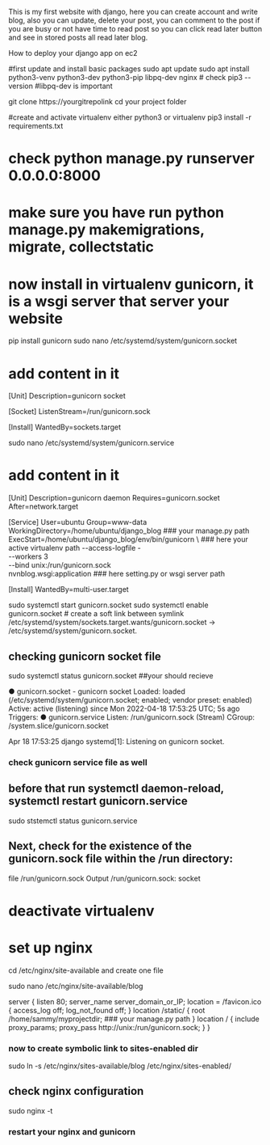 This is my first website with django, here you can create account and write blog, also you can update, delete your post, you can comment to the post if you are busy or not have time to read post so you can click read later button and see in stored posts all read later blog.


How to deploy your django app on ec2

#first update and install basic packages
sudo apt update
sudo apt install python3-venv python3-dev python3-pip libpq-dev nginx    # check pip3 --version #libpq-dev is important

git clone https://yourgitrepolink
cd your project folder

#create and activate virtualenv either python3 or virtualenv
pip3 install -r requirements.txt

# check python manage.py runserver 0.0.0.0:8000
# make sure you have run python manage.py makemigrations, migrate, collectstatic

# now install in virtualenv gunicorn, it is a wsgi server that server your website
pip install gunicorn
sudo nano /etc/systemd/system/gunicorn.socket 

# add content in it 
[Unit]
Description=gunicorn socket

[Socket]
ListenStream=/run/gunicorn.sock

[Install]
WantedBy=sockets.target


sudo nano /etc/systemd/system/gunicorn.service
# add content in it
[Unit]
Description=gunicorn daemon
Requires=gunicorn.socket
After=network.target

[Service]
User=ubuntu
Group=www-data
WorkingDirectory=/home/ubuntu/django_blog                   ### your manage.py path
ExecStart=/home/ubuntu/django_blog/env/bin/gunicorn \       ### here your active virtualenv path
          --access-logfile - \
          --workers 3 \
          --bind unix:/run/gunicorn.sock \
          nvnblog.wsgi:application                         ### here setting.py or wsgi server path

[Install]
WantedBy=multi-user.target


sudo systemctl start gunicorn.socket
sudo systemctl enable gunicorn.socket   # create a soft link between symlink /etc/systemd/system/sockets.target.wants/gunicorn.socket → /etc/systemd/system/gunicorn.socket.

## checking gunicorn socket file
sudo systemctl status gunicorn.socket
##your should recieve

● gunicorn.socket - gunicorn socket
     Loaded: loaded (/etc/systemd/system/gunicorn.socket; enabled; vendor preset: enabled)
     Active: active (listening) since Mon 2022-04-18 17:53:25 UTC; 5s ago
   Triggers: ● gunicorn.service
     Listen: /run/gunicorn.sock (Stream)
     CGroup: /system.slice/gunicorn.socket

Apr 18 17:53:25 django systemd[1]: Listening on gunicorn socket.
### check gunicorn service file as well
## before that run systemctl daemon-reload, systemctl restart gunicorn.service
sudo ststemctl status gunicorn.service

## Next, check for the existence of the gunicorn.sock file within the /run directory:
file /run/gunicorn.sock
Output
/run/gunicorn.sock: socket



# deactivate virtualenv

# set up nginx
cd /etc/nginx/site-available 
and create one file 

sudo nano /etc/nginx/site-available/blog

server {
    listen 80;
    server_name server_domain_or_IP;
    location = /favicon.ico { access_log off; log_not_found off; }
    location /static/ {
        root /home/sammy/myprojectdir; ### your manage.py path
    }
    location / {
        include proxy_params;
        proxy_pass http://unix:/run/gunicorn.sock;
    }
}

### now to create symbolic link to sites-enabled dir
sudo ln -s /etc/nginx/sites-available/blog /etc/nginx/sites-enabled/

## check nginx configuration
sudo nginx -t


### restart your nginx and gunicorn






